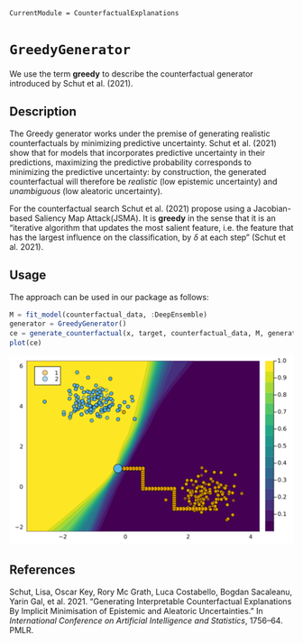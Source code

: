 

``` @meta
CurrentModule = CounterfactualExplanations 
```

# `GreedyGenerator`

We use the term **greedy** to describe the counterfactual generator introduced by Schut et al. (2021).

## Description

The Greedy generator works under the premise of generating realistic counterfactuals by minimizing predictive uncertainty. Schut et al. (2021) show that for models that incorporates predictive uncertainty in their predictions, maximizing the predictive probability corresponds to minimizing the predictive uncertainty: by construction, the generated counterfactual will therefore be *realistic* (low epistemic uncertainty) and *unambiguous* (low aleatoric uncertainty).

For the counterfactual search Schut et al. (2021) propose using a Jacobian-based Saliency Map Attack(JSMA). It is **greedy** in the sense that it is an “iterative algorithm that updates the most salient feature, i.e. the feature that has the largest influence on the classification, by $\delta$ at each step” (Schut et al. 2021).

## Usage

The approach can be used in our package as follows:

``` julia
M = fit_model(counterfactual_data, :DeepEnsemble)
generator = GreedyGenerator()
ce = generate_counterfactual(x, target, counterfactual_data, M, generator)
plot(ce)
```

![](greedy_files/figure-commonmark/cell-3-output-1.svg)

## References

Schut, Lisa, Oscar Key, Rory Mc Grath, Luca Costabello, Bogdan Sacaleanu, Yarin Gal, et al. 2021. “Generating Interpretable Counterfactual Explanations By Implicit Minimisation of Epistemic and Aleatoric Uncertainties.” In *International Conference on Artificial Intelligence and Statistics*, 1756–64. PMLR.
